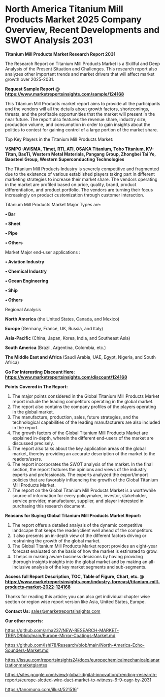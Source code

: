 # North America Titanium Mill Products Market 2025 Company Overview, Recent Developments and SWOT Analysis 2031

<strong>Titanium Mill Products Market Research Report 2031</strong>

The Research Report on Titanium Mill Products Market is a Skillful and Deep Analysis of the Present Situation and Challenges. This research report also analyzes other important trends and market drivers that will affect market growth over 2025-2031.

<strong>Request Sample Report @ <a href=https://www.marketreportsinsights.com/sample/124168>https://www.marketreportsinsights.com/sample/124168</a></strong>

This Titanium Mill Products market report aims to provide all the participants and the vendors will all the details about growth factors, shortcomings, threats, and the profitable opportunities that the market will present in the near future. The report also features the revenue share, industry size, production volume, and consumption in order to gain insights about the politics to contest for gaining control of a large portion of the market share.

Top Key Players in the Titanium Mill Products Market:

<strong>VSMPO-AVISMA, Timet, RTI, ATI, OSAKA Titanium, Toho Titanium, KV-Titan, BaoTi, Western Metal Materials, Pangang Group, Zhongbei Tai Ye, Baosteel Group, Western Superconducting Technologies</strong>

The Titanium Mill Products Industry is severely competitive and fragmented due to the existence of various established players taking part in different marketing strategies to increase their market share. The vendors operating in the market are profiled based on price, quality, brand, product differentiation, and product portfolio. The vendors are turning their focus increasingly on product customization through customer interaction.

Titanium Mill Products Market Major Types are:

<strong>• Bar

• Sheet

• Pipe

• Others</strong>

Market Major end-user applications :

<strong>• Aviation Industry

• Chemical Industry

• Ocean Engineering

• Ship

• Others</strong>

Regional Analysis

</u><strong><b>North America</b></strong> (the United States, Canada, and Mexico)

<strong><b>Europe </b></strong>(Germany, France, UK, Russia, and Italy)

<strong><b>Asia-Pacific</b></strong> (China, Japan, Korea, India, and Southeast Asia)

<strong><b>South America</b></strong> (Brazil, Argentina, Colombia, etc.)

<strong><b>The Middle East and Africa</b></strong> (Saudi Arabia, UAE, Egypt, Nigeria, and South Africa)

<strong>Go For Interesting Discount Here: <a href=https://www.marketreportsinsights.com/discount/124168>https://www.marketreportsinsights.com/discount/124168</a></strong>

<strong>Points Covered in The Report:</strong>
<ol>
  <li>The major points considered in the Global Titanium Mill Products Market report include the leading competitors operating in the global market.</li>
  <li>The report also contains the company profiles of the players operating in the global market.</li>
  <li>The manufacture, production, sales, future strategies, and the technological capabilities of the leading manufacturers are also included in the report.</li>
  <li>The growth factors of the Global Titanium Mill Products Market are explained in-depth, wherein the different end-users of the market are discussed precisely.</li>
  <li>The report also talks about the key application areas of the global market, thereby providing an accurate description of the market to the readers/users.</li>
  <li>The report incorporates the SWOT analysis of the market. In the final section, the report features the opinions and views of the industry experts and professionals. The experts analyzed the export/import policies that are favorably influencing the growth of the Global Titanium Mill Products Market.</li>
  <li>The report on the Global Titanium Mill Products Market is a worthwhile source of information for every policymaker, investor, stakeholder, service provider, manufacturer, supplier, and player interested in purchasing this research document.</li>
</ol>
<strong>Reasons for Buying Global Titanium Mill Products Market Report:</strong>

<ol>
  <li>The report offers a detailed analysis of the dynamic competitive landscape that keeps the reader/client well ahead of the competitors.</li>
  <li>It also presents an in-depth view of the different factors driving or restraining the growth of the global market.</li>
  <li>The Global Titanium Mill Products Market report provides an eight-year forecast evaluated on the basis of how the market is estimated to grow.</li>
  <li>It helps in making aware business decisions by having providing thorough insights insights into the global market and by making an all-inclusive analysis of the key market segments and sub-segments.</li>
</ol>
<strong>Access full Report Description, TOC, Table of Figure, Chart, etc. @ <a href=https://www.marketreportsinsights.com/industry-forecast/titanium-mill-products-market-2022-124168>https://www.marketreportsinsights.com/industry-forecast/titanium-mill-products-market-2022-124168</a></strong>


Thanks for reading this article; you can also get individual chapter wise section or region wise report version like Asia, United States, Europe.

<strong>Contact Us:</strong>
sales@marketreportsinsights.com

<strong>Our other reports:</strong>

<a href=https://github.com/arha237/NEW-RESEARCH-MARKET-TREND/blob/main/Europe-Mirror-Coatings-Market.md>https://github.com/arha237/NEW-RESEARCH-MARKET-TREND/blob/main/Europe-Mirror-Coatings-Market.md</a>

<a href=https://github.com/Ishi78/Research/blob/main/North-America-Echo-Sounders-Market.md>https://github.com/Ishi78/Research/blob/main/North-America-Echo-Sounders-Market.md</a>

<a href=https://issuu.com/reportsinsights24/docs/europechemicalmechanicalplanarizationmarketgiantss>https://issuu.com/reportsinsights24/docs/europechemicalmechanicalplanarizationmarketgiantss</a>

<a href=https://sites.google.com/view/global-digital-innovation/trending-research-reports/europe-slotted-wire-duct-market-to-witness-6-9-cagr-by-2031>https://sites.google.com/view/global-digital-innovation/trending-research-reports/europe-slotted-wire-duct-market-to-witness-6-9-cagr-by-2031</a>

<a href=https://tanomuno.com/illust/521516>https://tanomuno.com/illust/521516</a>"
